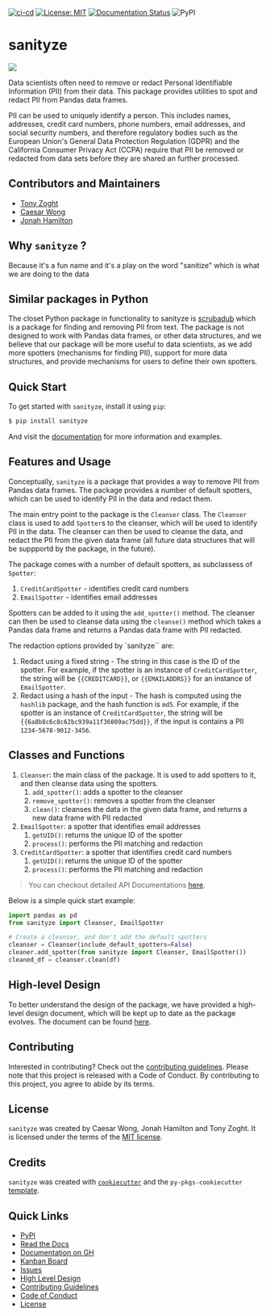 [![ci-cd](https://github.com/UBC-MDS/sanityze/actions/workflows/ci-cd.yml/badge.svg)](https://github.com/UBC-MDS/sanityze/actions/workflows/ci-cd.yml) [![License: MIT](https://img.shields.io/badge/License-MIT-yellow.svg)](https://opensource.org/licenses/MIT) [![Documentation Status](https://readthedocs.org/projects/sanityze/badge/?version=latest)](https://sanityze.readthedocs.io/en/latest/?badge=latest) ![PyPI](https://img.shields.io/pypi/v/sanityze)
# sanityze

![](logo.png)

Data scientists often need to remove or redact Personal Identifiable Information (PII) from their data. This package provides utilities to spot and redact PII from Pandas data frames. 

PII can be used to uniquely identify a person. This includes names, addresses, credit card numbers, phone numbers, email addresses, and social security numbers, and therefore regulatory bodies such as the European Union's General Data Protection Regulation (GDPR) and the California Consumer Privacy Act (CCPA) require that PII be removed or redacted from data sets before they are shared an further processed.


## Contributors and Maintainers
- [Tony Zoght](https://github.com/tzoght)
- [Caesar Wong](https://github.com/caesarw0)
- [Jonah Hamilton](https://github.com/xXJohamXx)


## Why `sanityze` ? 
Because it's a fun name and it's a play on the word "sanitize" which is what we are doing to the data

## Similar packages in Python
The closet Python package in functionality to sanityze is  [scrubadub](https://scrubadub.readthedocs.io/en/stable/) which is a package for finding and removing PII from text. The package is not designed to work with Pandas data frames, or other data structures, and we believe that our package will be more useful to data scientists, as we add more spotters (mechanisms for finding PII), support for more data structures, and provide mechanisms for users to define their own spotters.


## Quick Start

To get started with `sanityze`, install it using `pip`:

```bash
$ pip install sanityze
```

And visit the [documentation](https://ubc-mds.github.io/sanityze/) for more information and examples.

## Features and Usage
Conceptually, `sanityze` is a package that provides a way to remove PII from Pandas data frames. The package provides a number of default spotters, which can be used to identify PII in the data and redact them. 

The main entry point to the package is the `Cleanser` class. The `Cleanser` class is used to add `Spotter`s to the cleanser, which will be used to identify PII in the data. The cleanser can then be used to cleanse the data, and redact the PII from the given data frame (all future data structures that will be suppportd by the package, in the future).


The package comes with a number of default spotters, as subclassess of `Spotter`:
1. `CreditCardSpotter` - identifies credit card numbers
2. `EmailSpotter` - identifies email addresses

Spotters can be added to it using the `add_spotter()` method. The cleanser can then be used to cleanse data using the `cleanse()` method which takes a Pandas data frame and returns a Pandas data frame with PII redacted.

The redaction options provided by `sanityze`` are:
1. Redact using a fixed string - The string in this case is the ID of the spotter. For example, if the spotter is an instance of `CreditCardSpotter`, the string will be `{{CREDITCARD}}`, or `{{EMAILADDRS}}` for an instance of `EmailSpotter`.
2. Redact using a hash of the input - The hash is computed using the `hashlib` package, and the hash function is `md5`. For example, if the spotter is an instance of `CreditCardSpotter`, the string will be `{{6a8b8c6c8c62bc939a11f36089ac75dd}}`, if the input is contains a PII `1234-5678-9012-3456`.


## Classes and Functions
1. `Cleanser`: the main class of the package. It is used to add spotters to it, and then cleanse data using the spotters.
   1. `add_spotter()`: adds a spotter to the cleanser
   2. `remove_spotter()`: removes a spotter from the cleanser
   3. `clean()`: cleanses the data in the given data frame, and returns a new data frame with PII redacted
2. `EmailSpotter`: a spotter that identifies email addresses
   1. `getUID()`: returns the unique ID of the spotter
   2. `process()`: performs the PII matching and redaction
3. `CreditCardSpotter`: a spotter that identifies credit card numbers
   1. `getUID()`: returns the unique ID of the spotter
   2. `process()`: performs the PII matching and redaction

> You can checkout detailed API Documentations [here](https://ubc-mds.github.io/sanityze/).

Below is a simple quick start example:

```python
import pandas as pd
from sanityze import Cleanser, EmailSpotter

# Create a cleanser, and don't add the default spotters
cleanser = Cleanser(include_default_spotters=False)
cleaner.add_spotter(from sanityze import Cleanser, EmailSpotter())
cleaned_df = cleanser.clean(df)
```



## High-level Design
To better understand the design of the package, we have provided a high-level design document, which will be kept up to date as the package evolves. The document can be found [here](HighLevelDesign.md).

## Contributing

Interested in contributing? Check out the [contributing guidelines](CONTRIBUTING.md). Please note that this project is released with a Code of Conduct. By contributing to this project, you agree to abide by its terms.

## License

`sanityze` was created by Caesar Wong, Jonah Hamilton and Tony Zoght. It is licensed under the terms of the [MIT license](LICENSE).

## Credits

`sanityze` was created with [`cookiecutter`](https://cookiecutter.readthedocs.io/en/latest/) and the `py-pkgs-cookiecutter` [template](https://github.com/py-pkgs/py-pkgs-cookiecutter).

## Quick Links
  * [PyPI](https://pypi.org/project/sanityze/)
  * [Read the Docs](https://sanityze.readthedocs.io/en/latest/?badge=latest)
  * [Documentation on GH](https://ubc-mds.github.io/sanityze/)
  * [Kanban Board](https://github.com/orgs/UBC-MDS/projects/15)
  * [Issues](https://github.com/UBC-MDS/sanityze/issues)
  * [High Level Design](HighLevelDesign.md) 
  * [Contributing Guidelines](CONTRIBUTING.md)
  * [Code of Conduct](CODE_OF_CONDUCT.md)
  * [License](LICENSE)